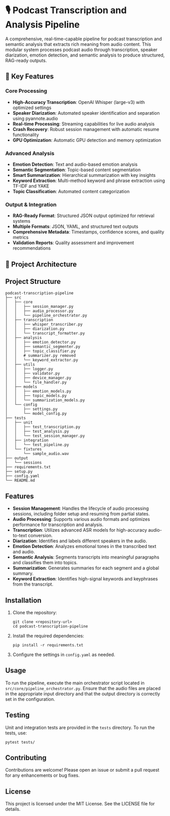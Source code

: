 # 🎙️ Podcast Transcription and Analysis Pipeline

A comprehensive, real-time-capable pipeline for podcast transcription and semantic analysis that extracts rich meaning from audio content. This modular system processes podcast audio through transcription, speaker diarization, emotion detection, and semantic analysis to produce structured, RAG-ready outputs.

## 🚀 Key Features

### Core Processing
- **High-Accuracy Transcription**: OpenAI Whisper (large-v3) with optimized settings
- **Speaker Diarization**: Automated speaker identification and separation using pyannote.audio
- **Real-time Processing**: Streaming capabilities for live audio analysis
- **Crash Recovery**: Robust session management with automatic resume functionality
- **GPU Optimization**: Automatic GPU detection and memory optimization

### Advanced Analysis
- **Emotion Detection**: Text and audio-based emotion analysis
- **Semantic Segmentation**: Topic-based content segmentation
- **Smart Summarization**: Hierarchical summarization with key insights
- **Keyword Extraction**: Multi-method keyword and phrase extraction using TF-IDF and YAKE
- **Topic Classification**: Automated content categorization

### Output & Integration
- **RAG-Ready Format**: Structured JSON output optimized for retrieval systems
- **Multiple Formats**: JSON, YAML, and structured text outputs
- **Comprehensive Metadata**: Timestamps, confidence scores, and quality metrics
- **Validation Reports**: Quality assessment and improvement recommendations

## 📁 Project Architecture

## Project Structure

```
podcast-transcription-pipeline
├── src
│   ├── core
│   │   ├── session_manager.py
│   │   ├── audio_processor.py
│   │   └── pipeline_orchestrator.py
│   ├── transcription
│   │   ├── whisper_transcriber.py
│   │   ├── diarization.py
│   │   └── transcript_formatter.py
│   ├── analysis
│   │   ├── emotion_detector.py
│   │   ├── semantic_segmenter.py
│   │   ├── topic_classifier.py
│   │   # summarizer.py removed
│   │   └── keyword_extractor.py
│   ├── utils
│   │   ├── logger.py
│   │   ├── validator.py
│   │   ├── device_manager.py
│   │   └── file_handler.py
│   ├── models
│   │   ├── emotion_models.py
│   │   ├── topic_models.py
│   │   └── summarization_models.py
│   └── config
│       ├── settings.py
│       └── model_config.py
├── tests
│   ├── unit
│   │   ├── test_transcription.py
│   │   ├── test_analysis.py
│   │   └── test_session_manager.py
│   ├── integration
│   │   └── test_pipeline.py
│   └── fixtures
│       └── sample_audio.wav
├── output
│   └── sessions
├── requirements.txt
├── setup.py
├── config.yaml
└── README.md
```

## Features

- **Session Management**: Handles the lifecycle of audio processing sessions, including folder setup and resuming from partial states.
- **Audio Processing**: Supports various audio formats and optimizes performance for transcription and analysis.
- **Transcription**: Utilizes advanced ASR models for high-accuracy audio-to-text conversion.
- **Diarization**: Identifies and labels different speakers in the audio.
- **Emotion Detection**: Analyzes emotional tones in the transcribed text and audio.
- **Semantic Analysis**: Segments transcripts into meaningful paragraphs and classifies them into topics.
- **Summarization**: Generates summaries for each segment and a global summary.
- **Keyword Extraction**: Identifies high-signal keywords and keyphrases from the transcript.

## Installation

1. Clone the repository:
   ```
   git clone <repository-url>
   cd podcast-transcription-pipeline
   ```

2. Install the required dependencies:
   ```
   pip install -r requirements.txt
   ```

3. Configure the settings in `config.yaml` as needed.

## Usage

To run the pipeline, execute the main orchestrator script located in `src/core/pipeline_orchestrator.py`. Ensure that the audio files are placed in the appropriate input directory and that the output directory is correctly set in the configuration.

## Testing

Unit and integration tests are provided in the `tests` directory. To run the tests, use:
```
pytest tests/
```

## Contributing

Contributions are welcome! Please open an issue or submit a pull request for any enhancements or bug fixes.

## License

This project is licensed under the MIT License. See the LICENSE file for details.